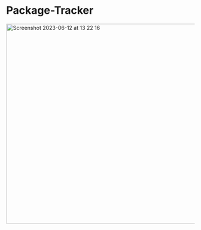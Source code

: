 # Package-Tracker
<img width="534" alt="Screenshot 2023-06-12 at 13 22 16" src="https://github.com/IMTheBale/Package-Tracker/assets/103919889/fe34786d-dea5-4d2b-865f-31a1748d8416">
